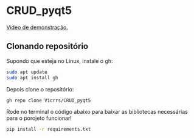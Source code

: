 # CRUD_pyqt5


[Video de demonstração.](https://www.youtube.com/watch?v=2R-_U02RM6o&t=11s&ab_channel=VictorRoza)

## Clonando repositório
Supondo que esteja no Linux, instale o gh:

```bash
sudo apt update
sudo apt install gh
```

Depois clone o repositório:


```bash
gh repo clone Vicrrs/CRUD_pyqt5
```
Rode no terminal o código abaixo para baixar as bibliotecas necessárias para o porojeto funcionar!

```bash
pip install -r requirements.txt
```
